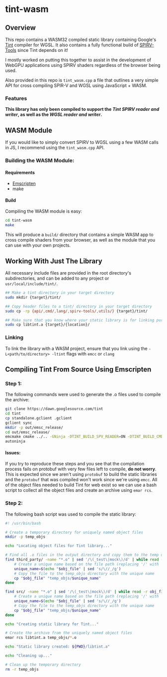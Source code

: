 # tint-wasm

## Overview
This repo contains a WASM32 compiled static library containing Google's [Tint](https://dawn.googlesource.com/tint) compiler for WGSL. It also contains a fully functional build of [SPIRV-Tools](https://github.com/KhronosGroup/SPIRV-Tools) since Tint depends on it!

I mostly worked on putting this together to assist in the development of WebGPU applications using SPIRV shaders regardless of the browser being used.

Also provided in this repo is `tint_wasm.cpp` a file that outlines a very simple API for cross compiling SPIR-V and WGSL using JavaScript + WASM.

### Features
**This library has only been compiled to support the *Tint SPIRV reader and writer*, as well as the *WGSL reader and writer*.**

## WASM Module
If you would like to simply convert SPIRV to WGSL using a few WASM calls in JS, I recommend using the `tint_wasm.cpp` API.

### Building the WASM Module:
#### Requirements
- [Emscripten](https://emscripten.org/docs/getting_started/downloads.html)
- make

#### Build
Compiling the WASM module is easy:
```bash
cd tint-wasm
make
```
This will produce a `build/` directory that contains a simple WASM app to cross compile shaders from your browser, as well as the module that you can use with your own projects.

## Working With Just The Library
All necessary include files are provided in the root directory's subdirectories, and can be added to any project or `usr/local/include/tint/`.

```bash
## Make a tint directory in your target directory
sudo mkdir {target}/tint/

## Copy header files to a tint/ directory in your target directory
sudo cp -rp {api/,cmd/,lang/,spirv-tools/,utils/} {target}/tint/

## Make sure that you know where your static library is for linking purposes.
sudo cp libtint.a {target}/{location}/
```

### Linking
To link the library with a WASM project, ensure that you link using the `-L<path/to/directory> -ltint` flags with `emcc` or `clang`

## Compiling Tint From Source Using Emscripten 

### Step 1:
The following commands were used to generate the .o files used to compile the archive:
```bash
git clone https://dawn.googlesource.com/tint
cd tint
cp standalone.gclient .gclient
gclient sync
mkdir -p out/emsc_release/
cd out/emsc_release/
emcmake cmake ../.. -GNinja -DTINT_BUILD_SPV_READER=ON -DTINT_BUILD_CMD_TOOLS=ON -DTINT_BUILD_HLSL_READER=OFF -DTINT_BUILD_GLSL_READER=OFF -DTINT_BUILD_MSL_WRITER=OFF -DTINT_BUILD_TESTS=OFF -DCMAKE_BUILD_TYPE=Release
autoninja
```

#### Issues:
If you try to reproduce these steps and you see that the compilation process fails on protobuf with very few files left to compile, **do not worry**. This is expected since we aren't using `protobuf` to build the static libraries and the `protobuf` that was compiled won't work since we're using `emcc`. All of the object files needed to build Tint for web exist so we can use a bash script to collect all the object files and create an archive using `emar rcs`.

### Step 2:
The following bash script was used to compile the static library:

```bash
#! /usr/bin/bash

# Create a temporary directory for uniquely named object files
mkdir -p temp_objs

echo "Locating object files for Tint library..."

# Find all .o files in the output directory and copy them to the temp directory
find third_party/ -name "*.o" | sed '/\(_test\|mock\)/d' | while read -r obj_file; do
    # Create a unique name based on the file path (replacing '/' with '_')
    unique_name=$(echo "$obj_file" | sed 's/\//_/g')
    # Copy the file to the temp_objs directory with the unique name
    cp "$obj_file" "temp_objs/$unique_name"
done

find src/ -name "*.o" | sed '/\(_test\|mock\)/d' | while read -r obj_file; do
    # Create a unique name based on the file path (replacing '/' with '_')
    unique_name=$(echo "$obj_file" | sed 's/\//_/g')
    # Copy the file to the temp_objs directory with the unique name
    cp "$obj_file" "temp_objs/$unique_name"
done

echo "Creating static library for Tint..."

# Create the archive from the uniquely named object files
emar rcs libtint.a temp_objs/*.o

echo "Static library created: ${PWD}/libtint.a"

echo "Cleaning up..."

# Clean up the temporary directory
rm -r temp_objs
```
